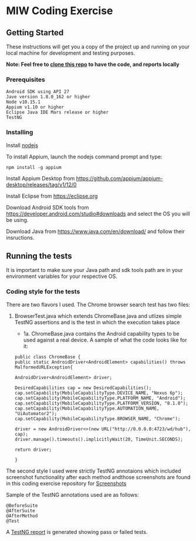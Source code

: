 # MIW Coding Exercise


## Getting Started

These instructions will get you a copy of the project up and running on your local machine for development and testing purposes. 


**Note: Feel free to [clone this repo](https://github.com/BCLion/MIW.git) to have the code, and reports locally**
### Prerequisites

```
Android SDK using API 27
Jave version 1.8.0_162 or higher
Node v10.15.1
Appium v1.10 or higher
Eclipse Java IDE Mars release or higher
TestNG
```

### Installing
Install [nodejs](nodejs.org/en/download/)

To install Appium, launch the nodejs command prompt and type:

```
npm install -g appium
```

Install Appium Desktop from https://github.com/appium/appium-desktop/releases/tag/v1/12/0

Install Eclipse from https://eclipse.org

Download Android SDK tools from https://developer.android.com/studio#downloads and select the OS you will be using.

Download Java from https://www.java.com/en/download/ and follow their insructions.


## Running the tests

It is important to make sure your Java path and sdk tools path are in your environment variables for your respective OS.


### Coding style for the tests
There are two flavors I used. The Chrome browser search test has two files:
1. BrowserTest.java which extends ChromeBase.java and utlizes simple TestNG assertions and is the test in which the execution takes place
    * 1a. ChromeBase.java contains the Android capability types to be used against a real device. A sample of what the code looks like for it:
    
    ```
    public class ChromeBase {
	public static AndroidDriver<AndroidElement> capabilities() throws MalformedURLException{
	
	AndroidDriver<AndroidElement> driver;
	
	DesiredCapabilities cap = new DesiredCapabilities();
	cap.setCapability(MobileCapabilityType.DEVICE_NAME, "Nexus 6p");
	cap.setCapability(MobileCapabilityType.PLATFORM_NAME, "Android");
	cap.setCapability(MobileCapabilityType.PLATFORM_VERSION, "8.1.0");
	cap.setCapability(MobileCapabilityType.AUTOMATION_NAME, "UiAutomator2");
	cap.setCapability(MobileCapabilityType.BROWSER_NAME, "Chrome");
	
	driver = new AndroidDriver<>(new URL("http://0.0.0.0:4723/wd/hub"), cap);
	driver.manage().timeouts().implicitlyWait(20, TimeUnit.SECONDS);

	return driver;
	
	}
    
    ```


The second style I used were strictly TestNG annotaions which included screenshot functionality after each method andthose screenshots are found in this coding exercise repository for [Screenshots](https://github.com/BCLion/MIW/tree/master/Results/Screenshots)

Sample of the TestNG annotations used are as follows:

```
@BeforeSuite 
@AfterSuite
@AfterMethod
@Test

```

A [TestNG report](https://github.com/BCLion/MIW/tree/master/Results/TestNG-Report) is generated showing pass or failed tests.

